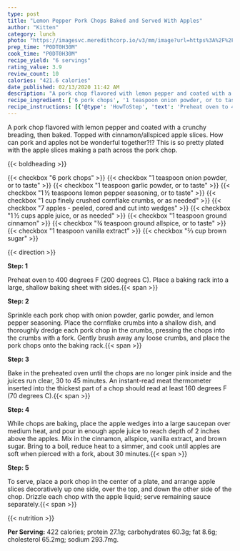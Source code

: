 ```yaml
---
type: post
title: "Lemon Pepper Pork Chops Baked and Served With Apples"
author: "Kitten"
category: lunch
photo: "https://imagesvc.meredithcorp.io/v3/mm/image?url=https%3A%2F%2Fimages.media-allrecipes.com%2Fuserphotos%2F774651.jpg"
prep_time: "P0DT0H30M"
cook_time: "P0DT0H30M"
recipe_yield: "6 servings"
rating_value: 3.9
review_count: 10
calories: "421.6 calories"
date_published: 02/13/2020 11:42 AM
description: "A pork chop flavored with lemon pepper and coated with a crunchy breading, then baked. Topped with cinnamon/allspiced apple slices. How can pork and apples not be wonderful together?!? This is so pretty plated with the apple slices making a path across the pork chop."
recipe_ingredient: ['6 pork chops', '1 teaspoon onion powder, or to taste', '1 teaspoon garlic powder, or to taste', '1\u2009½ teaspoons lemon pepper seasoning, or to taste', '1 cup finely crushed cornflake crumbs, or as needed', '7 apples - peeled, cored and cut into wedges', '1\u2009½ cups apple juice, or as needed', '1 teaspoon ground cinnamon', '¾ teaspoon ground allspice, or to taste', '1 teaspoon vanilla extract', '⅔ cup brown sugar']
recipe_instructions: [{'@type': 'HowToStep', 'text': 'Preheat oven to 400 degrees F (200 degrees C). Place a baking rack into a large, shallow baking sheet with sides.\n'}, {'@type': 'HowToStep', 'text': 'Sprinkle each pork chop with onion powder, garlic powder, and lemon pepper seasoning. Place the cornflake crumbs into a shallow dish, and thoroughly dredge each pork chop in the crumbs, pressing the chops into the crumbs with a fork. Gently brush away any loose crumbs, and place the pork chops onto the baking rack.\n'}, {'@type': 'HowToStep', 'text': 'Bake in the preheated oven until the chops are no longer pink inside and the juices run clear, 30 to 45 minutes. An instant-read meat thermometer inserted into the thickest part of a chop should read at least 160 degrees F (70 degrees C).\n'}, {'@type': 'HowToStep', 'text': 'While chops are baking, place the apple wedges into a large saucepan over medium heat, and pour in enough apple juice to reach depth of 2 inches above the apples. Mix in the cinnamon, allspice, vanilla extract, and brown sugar. Bring to a boil, reduce heat to a simmer, and cook until apples are soft when pierced with a fork, about 30 minutes.\n'}, {'@type': 'HowToStep', 'text': 'To serve, place a pork chop in the center of a plate, and arrange apple slices decoratively up one side, over the top, and down the other side of the chop. Drizzle each chop with the apple liquid; serve remaining sauce separately.\n'}]
---
```


A pork chop flavored with lemon pepper and coated with a crunchy breading, then baked. Topped with cinnamon/allspiced apple slices. How can pork and apples not be wonderful together?!? This is so pretty plated with the apple slices making a path across the pork chop. 

{{< boldheading >}}

{{< checkbox "6  pork chops" >}}
{{< checkbox "1 teaspoon onion powder, or to taste" >}}
{{< checkbox "1 teaspoon garlic powder, or to taste" >}}
{{< checkbox "1 ½ teaspoons lemon pepper seasoning, or to taste" >}}
{{< checkbox "1 cup finely crushed cornflake crumbs, or as needed" >}}
{{< checkbox "7  apples - peeled, cored and cut into wedges" >}}
{{< checkbox "1 ½ cups apple juice, or as needed" >}}
{{< checkbox "1 teaspoon ground cinnamon" >}}
{{< checkbox "¾ teaspoon ground allspice, or to taste" >}}
{{< checkbox "1 teaspoon vanilla extract" >}}
{{< checkbox "⅔ cup brown sugar" >}}


{{< direction >}}

**Step: 1**

Preheat oven to 400 degrees F (200 degrees C). Place a baking rack into a large, shallow baking sheet with sides.{{< span >}}

**Step: 2**

Sprinkle each pork chop with onion powder, garlic powder, and lemon pepper seasoning. Place the cornflake crumbs into a shallow dish, and thoroughly dredge each pork chop in the crumbs, pressing the chops into the crumbs with a fork. Gently brush away any loose crumbs, and place the pork chops onto the baking rack.{{< span >}}

**Step: 3**

Bake in the preheated oven until the chops are no longer pink inside and the juices run clear, 30 to 45 minutes. An instant-read meat thermometer inserted into the thickest part of a chop should read at least 160 degrees F (70 degrees C).{{< span >}}

**Step: 4**

While chops are baking, place the apple wedges into a large saucepan over medium heat, and pour in enough apple juice to reach depth of 2 inches above the apples. Mix in the cinnamon, allspice, vanilla extract, and brown sugar. Bring to a boil, reduce heat to a simmer, and cook until apples are soft when pierced with a fork, about 30 minutes.{{< span >}}

**Step: 5**

To serve, place a pork chop in the center of a plate, and arrange apple slices decoratively up one side, over the top, and down the other side of the chop. Drizzle each chop with the apple liquid; serve remaining sauce separately.{{< span >}}

{{< nutrition >}}

**Per Serving:** 422 calories; protein 27.1g; carbohydrates 60.3g; fat 8.6g; cholesterol 65.2mg; sodium 293.7mg.